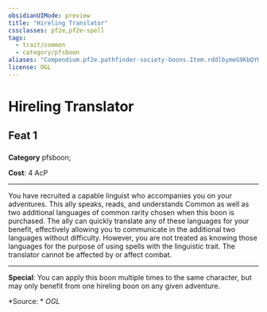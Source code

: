 ```yaml
---
obsidianUIMode: preview
title: "Hireling Translator"
cssclasses: pf2e,pf2e-spell
tags:
  - trait/common
  - category/pfsboon
aliases: "Compendium.pf2e.pathfinder-society-boons.Item.rddlbymeG9KbQYQM"
license: OGL
---
```

# Hireling Translator
## Feat 1
### 

**Category** pfsboon; 




**Cost**: 4 AcP

* * *

You have recruited a capable linguist who accompanies you on your adventures. This ally speaks, reads, and understands Common as well as two additional languages of common rarity chosen when this boon is purchased. The ally can quickly translate any of these languages for your benefit, effectively allowing you to communicate in the additional two languages without difficulty. However, you are not treated as knowing those languages for the purpose of using spells with the linguistic trait. The translator cannot be affected by or affect combat.

* * *

**Special**: You can apply this boon multiple times to the same character, but may only benefit from one hireling boon on any given adventure.

*Source: *
*OGL*
